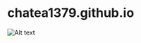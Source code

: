 # chatea1379.github.io
![Alt text](https://assets.digitalocean.com/articles/alligator/boo.svg "IMG_8371.HEIC")


